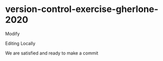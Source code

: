 # version-control-exercise-gherlone-2020



Modify




Editing Locally


We are satisfied and ready to make a commit
